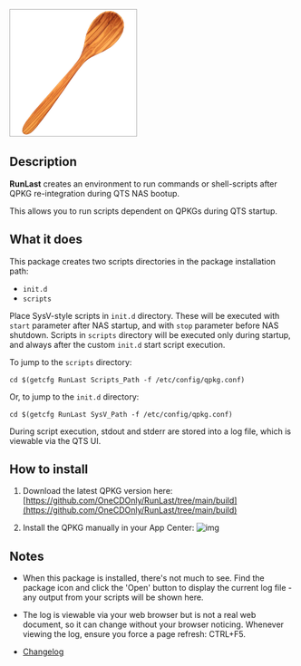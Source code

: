 ![icon](images/runlast-cs-b.png)

## Description

**RunLast** creates an environment to run commands or shell-scripts after QPKG re-integration during QTS NAS bootup.

This allows you to run scripts dependent on QPKGs during QTS startup.

## What it does

This package creates two scripts directories in the package installation path:
- `init.d`
- `scripts`

Place SysV-style scripts in `init.d` directory. These will be executed with `start` parameter after NAS startup, and with `stop` parameter before NAS shutdown.
Scripts in `scripts` directory will be executed only during startup, and always after the custom `init.d` start script execution.

To jump to the `scripts` directory:

```
cd $(getcfg RunLast Scripts_Path -f /etc/config/qpkg.conf)
```

Or, to jump to the `init.d` directory:

```
cd $(getcfg RunLast SysV_Path -f /etc/config/qpkg.conf)
```

During script execution, stdout and stderr are stored into a log file, which is viewable via the QTS UI.

## How to install

1. Download the latest QPKG version here: [https://github.com/OneCDOnly/RunLast/tree/main/build](https://github.com/OneCDOnly/RunLast/tree/main/build)

2. Install the QPKG manually in your App Center:
![img](https://i.imgur.com/ddhUt55.png)


## Notes

- When this package is installed, there's not much to see. Find the package icon and click the 'Open' button to display the current log file - any output from your scripts will be shown here.

- The log is viewable via your web browser but is not a real web document, so it can change without your browser noticing. Whenever viewing the log, ensure you force a page refresh: CTRL+F5.


- [Changelog](changelog.txt)
